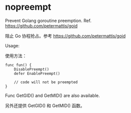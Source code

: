 # nopreempt

Prevent Golang goroutine preemption. Ref. https://github.com/petermattis/goid 

阻止 Go 协程抢占。参考 https://github.com/petermattis/goid 


Usage:

使用方法：

```golang
func fun() {
	DisablePreempt()
	defer EnablePreempt()

	// code will not be preempted
}
```

Func GetGID() and GetMID() are also available.

另外还提供 GetGID() 和 GetMID() 函数。
